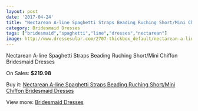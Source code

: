 ```yaml
---
layout: post
date: '2017-04-24'
title: "Nectarean A-line Spaghetti Straps Beading Ruching Short/Mini Chiffon Bridesmaid Dresses"
category: Bridesmaid Dresses
tags: ["bridesmaid","spaghetti","line","dresses","nectarean"]
image: http://www.dressesular.com/2707-thickbox_default/nectarean-a-line-spaghetti-straps-beading-ruching-short-mini-chiffon-bridesmaid-dresses.jpg
---
```

Nectarean A-line Spaghetti Straps Beading Ruching Short/Mini Chiffon Bridesmaid Dresses

On Sales: **$219.98**
<a href="https://www.dressesular.com/bridesmaid-dresses/1013-nectarean-a-line-spaghetti-straps-beading-ruching-short-mini-chiffon-bridesmaid-dresses.html"><amp-img layout="responsive" width="600" height="600" src="//www.dressesular.com/2707-thickbox_default/nectarean-a-line-spaghetti-straps-beading-ruching-short-mini-chiffon-bridesmaid-dresses.jpg" alt="Nectarean A-line Spaghetti Straps Beading Ruching Short/Mini Chiffon Bridesmaid Dresses 0" /></a>
<a href="https://www.dressesular.com/bridesmaid-dresses/1013-nectarean-a-line-spaghetti-straps-beading-ruching-short-mini-chiffon-bridesmaid-dresses.html"><amp-img layout="responsive" width="600" height="600" src="//www.dressesular.com/2708-thickbox_default/nectarean-a-line-spaghetti-straps-beading-ruching-short-mini-chiffon-bridesmaid-dresses.jpg" alt="Nectarean A-line Spaghetti Straps Beading Ruching Short/Mini Chiffon Bridesmaid Dresses 1" /></a>

Buy it: [Nectarean A-line Spaghetti Straps Beading Ruching Short/Mini Chiffon Bridesmaid Dresses](https://www.dressesular.com/bridesmaid-dresses/1013-nectarean-a-line-spaghetti-straps-beading-ruching-short-mini-chiffon-bridesmaid-dresses.html "Nectarean A-line Spaghetti Straps Beading Ruching Short/Mini Chiffon Bridesmaid Dresses")

View more: [Bridesmaid Dresses](https://www.dressesular.com/4-bridesmaid-dresses "Bridesmaid Dresses")